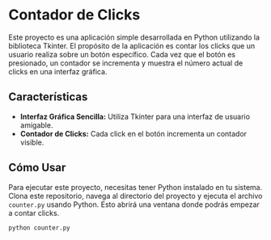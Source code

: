 # Contador de Clicks

Este proyecto es una aplicación simple desarrollada en Python utilizando la biblioteca Tkinter. El propósito de la aplicación es contar los clicks que un usuario realiza sobre un botón específico. Cada vez que el botón es presionado, un contador se incrementa y muestra el número actual de clicks en una interfaz gráfica.

## Características

- **Interfaz Gráfica Sencilla:** Utiliza Tkinter para una interfaz de usuario amigable.
- **Contador de Clicks:** Cada click en el botón incrementa un contador visible.

## Cómo Usar

Para ejecutar este proyecto, necesitas tener Python instalado en tu sistema. Clona este repositorio, navega al directorio del proyecto y ejecuta el archivo `counter.py` usando Python. Esto abrirá una ventana donde podrás empezar a contar clicks.

```bash
python counter.py